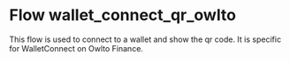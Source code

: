 # Flow wallet_connect_qr_owlto

This flow is used to connect to a wallet and show the qr code. It is specific for WalletConnect on Owlto Finance.
